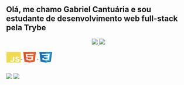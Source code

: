 ## Olá, me chamo Gabriel Cantuária e sou estudante de desenvolvimento web full-stack pela Trybe

<div align="center">
  <a href="https://github.com/gabriel13n">
  <img height="180em" src="https://github-readme-stats.vercel.app/api?username=gabriel13n&show_icons=true&theme=onedark&include_all_commits=true&count_private=true"/>
  <img height="180em" src="https://github-readme-stats.vercel.app/api/top-langs/?username=gabriel13n&layout=compact&langs_count=7&theme=onedark"/>
</div>
  <div style="display: inline_block"><br>
    <img align="center" alt="Gabiru-JS" height="30" width="40" src="https://raw.githubusercontent.com/devicons/devicon/master/icons/javascript/javascript-plain.svg">
  <img align="center" alt="Gabiru-HTML" height="30" width="40" src="https://raw.githubusercontent.com/devicons/devicon/master/icons/html5/html5-original.svg">
  <img align="center" alt="Gabiru-CSS" height="30" width="40" src="https://raw.githubusercontent.com/devicons/devicon/master/icons/css3/css3-original.svg">
</div>
  
  ##
  
  <div> 

  <a href="https://www.linkedin.com/in/gabriel-cantuaria-0105b2224/" target="_blank"><img src="https://img.shields.io/badge/-LinkedIn-%230077B5?style=for-the-badge&logo=linkedin&logoColor=white" target="_blank"></a>
  <a href = "mailto:gabriel13n@gmail.com"><img src="https://img.shields.io/badge/-Gmail-%23333?style=for-the-badge&logo=gmail&logoColor=white" target="_blank"></a>
  </div>
  
  
  

